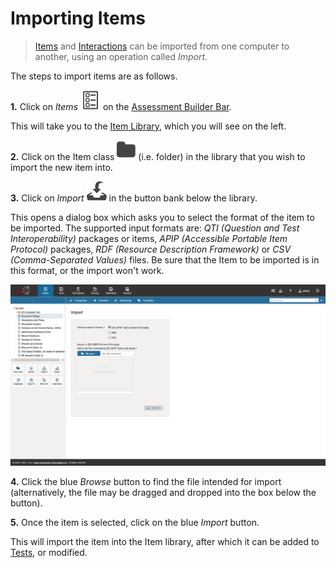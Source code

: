 <!--
created_at: 2016-12-15
authors:         
    - "Catherine Pease"
--> 

# Importing Items

> [Items](../appendix/glossary.md#item) and [Interactions](../appendix/glossary.md#interaction) can be imported from one computer to another, using an operation called *Import*. 

The steps to import items are as follows.

**1.**  Click on *Items* ![Items](../resources/_icons/item.png) on the [Assessment Builder Bar](../appendix/glossary.md#assessment-builder-bar).

This will take you to the [Item Library](../appendix/glossary.md#library), which you will see on the left.

**2.**  Click on the Item class ![class](../resources/_icons/folder.png) (i.e. folder) in the library that you wish to import the new item into.

**3.**  Click on *Import* ![class](../resources/_icons/import.png) in the button bank below the library.

This opens a dialog box which asks you to select the format of the item to be imported. The supported input formats are: _QTI (Question and Test Interoperability)_ packages or items, _APIP (Accessible Portable Item Protocol)_ packages, _RDF (Resource Description Framework)_ or _CSV (Comma-Separated Values)_ files. Be sure that the Item to be imported is in this format, or the import won't work. 

![Importing Items](../resources/backend/items/import-items.png)

**4.** Click the blue *Browse* button to find the file intended for import (alternatively, the file may be dragged and dropped into the box below the button).

**5.**  Once the item is selected, click on the blue *Import* button.

This will import the item into the Item library, after which it can be added to [Tests](../appendix/glossary.md#test), or modified.

